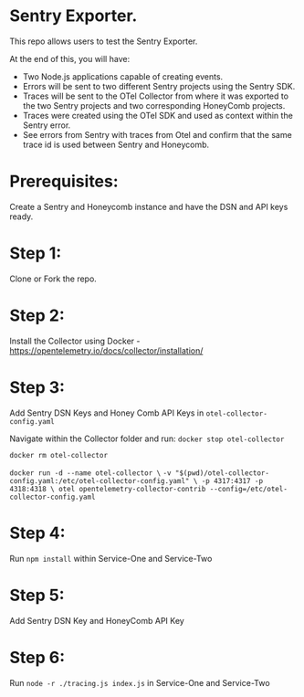 # Sentry Exporter.

This repo allows users to test the Sentry Exporter.

At the end of this, you will have:

- Two Node.js applications capable of creating events.
- Errors will be sent to two different Sentry projects using the Sentry SDK.
- Traces will be sent to the OTel Collector from where it was exported to the two Sentry projects and two corresponding HoneyComb projects.
- Traces were created using the OTel SDK and used as context within the Sentry error.
- See errors from Sentry with traces from Otel and confirm that the same trace id is used between Sentry and Honeycomb.

# Prerequisites:

Create a Sentry and Honeycomb instance and have the DSN and API keys ready.

# Step 1:

Clone or Fork the repo.

# Step 2:

Install the Collector using Docker - https://opentelemetry.io/docs/collector/installation/

# Step 3:

Add Sentry DSN Keys and Honey Comb API Keys in `otel-collector-config.yaml`

Navigate within the Collector folder and run:
`docker stop otel-collector`

`docker rm otel-collector`

`docker run -d --name otel-collector \`
`-v "$(pwd)/otel-collector-config.yaml:/etc/otel-collector-config.yaml" \ -p 4317:4317 -p 4318:4318 \ otel opentelemetry-collector-contrib --config=/etc/otel-collector-config.yaml`

# Step 4:

Run `npm install` within Service-One and Service-Two

# Step 5:

Add Sentry DSN Key and HoneyComb API Key

# Step 6:

Run `node -r ./tracing.js index.js` in Service-One and Service-Two
